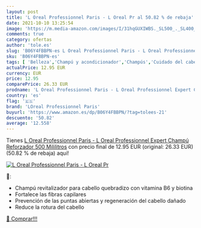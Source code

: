 ```yaml
---
layout: post
title: 'L Oreal Professionnel Paris - L Oreal Pr al 50.82 % de rebaja'
date: 2021-10-10 13:25:54
image: 'https://m.media-amazon.com/images/I/31hqGUXIWBS._SL500_._SL400_.jpg'
comments: true
category: ofertas
author: 'tole.es'
slug: 'B06Y4FBBPN-es L Oreal Professionnel Paris - L Oreal Professionnel Expert...'
sku: 'B06Y4FBBPN-es'
tags: [ 'Belleza','Champú y acondicionador','Champús','Cuidado del cabello','champú','loreal professionnel paris', ]
actualPrice: 12.95 EUR
currency: EUR
price: 12.95
comparePrice: 26.33 EUR
prodname: 'L Oreal Professionnel Paris - L Oreal Professionnel Expert Champú Reforzador  500 Mililitros'
country: 'es'
flag: '🇪🇸'
brand: 'LOreal Professionnel Paris'
buyurl: 'https://www.amazon.es/dp/B06Y4FBBPN/?tag=tolees-21'
descuento: '50.82'
average: '12.558'
---
```


Tienes [L Oreal Professionnel Paris - L Oreal Professionnel Expert Champú Reforzador  500 Mililitros](https://www.amazon.es/dp/B06Y4FBBPN/?tag=tolees-21) con precio final de  12.95 EUR (original: 26.33 EUR) (50.82 %  de rebaja) aqui!

[![L Oreal Professionnel Paris - L Oreal Pr](https://m.media-amazon.com/images/I/31hqGUXIWBS._SL500_._SL400_.jpg)](https://www.amazon.es/dp/B06Y4FBBPN/?tag=tolees-21)

🔎:

- Champú revitalizador para cabello quebradizo con vitamina B6 y biotina
- Fortalece las fibras capilares
- Prevención de las puntas abiertas y regeneración del cabello dañado
- Reduce la rotura del cabello

[🛒 Comprar!!!](https://www.amazon.es/dp/B06Y4FBBPN/?tag=tolees-21)
